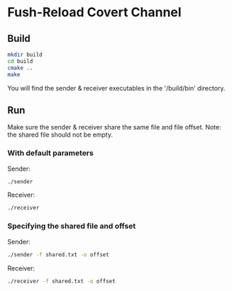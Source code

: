 # Fush-Reload Covert Channel

## Build

```sh
mkdir build
cd build
cmake ..
make
```

You will find the sender & receiver executables in the '/build/bin' directory.

## Run
Make sure the sender & receiver share the same file and file offset.
Note: the shared file should not be empty.

### With default parameters
Sender:
```sh
./sender
```

Receiver:
```sh
./receiver
```

### Specifying the shared file and offset
Sender:
```sh
./sender -f shared.txt -o offset
```

Receiver:
```sh
./receiver -f shared.txt -o offset
```
